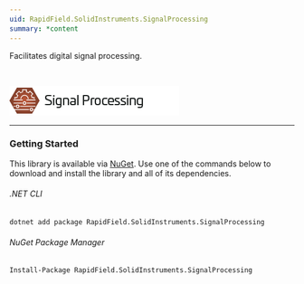 ```yaml
---
uid: RapidField.SolidInstruments.SignalProcessing
summary: *content
---
```


<!--
Copyright (c) RapidField LLC. Licensed under the MIT License. See LICENSE.txt in the project root for license information.
-->

Facilitates digital signal processing.

<br />

![Signal Processing label](../images/Label.SignalProcessing.300w.png)
- - -

### Getting Started

This library is available via [NuGet](https://docs.microsoft.com/en-us/nuget/quickstart/install-and-use-a-package-in-visual-studio). Use one of the commands below to download and install the library and all of its dependencies.

###### .NET CLI

```shell
dotnet add package RapidField.SolidInstruments.SignalProcessing
```

###### NuGet Package Manager

```shell
Install-Package RapidField.SolidInstruments.SignalProcessing
```